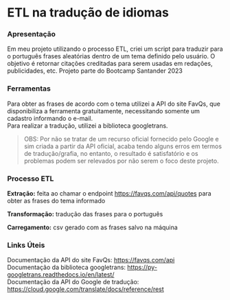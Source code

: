 # ETL na tradução de idiomas

### Apresentação
Em meu projeto utilizando o processo ETL, criei um script para traduzir para o português frases aleatórias dentro de um tema definido pelo usuário. O objetivo é retornar citações creditadas para serem usadas em redações, publicidades, etc.
Projeto parte do Bootcamp Santander 2023

### Ferramentas
Para obter as frases de acordo com o tema utilizei a API do site FavQs, que disponibiliza a ferramenta gratuitamente, necessitando somente um cadastro informando o e-mail.
<br>
Para realizar a tradução, utilizei a biblioteca googletrans.

>OBS: Por não se tratar de um recurso oficial fornecido pelo Google e sim criada a partir da API oficial, acaba tendo alguns erros em termos de tradução/grafia, no entanto, o resultado é satisfatório e os problemas podem ser relevados por não serem o foco deste projeto.

### Processo ETL
<b>Extração:</b> feita ao chamar o endpoint https://favqs.com/api/quotes para obter as frases do tema informado

<b>Transformação:</b> tradução das frases para o português

<b>Carregamento:</b> csv gerado com as frases salvo na máquina

### Links Úteis
Documentação da API do site FavQs: https://favqs.com/api
<br>
Documentação da biblioteca googletrans: https://py-googletrans.readthedocs.io/en/latest/
<br>
Documentação da API do Google de tradução: https://cloud.google.com/translate/docs/reference/rest
